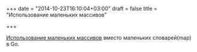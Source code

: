+++
date = "2014-10-23T16:10:04+03:00"
draft = false
title = "Использование маленьких массивов"

+++

<p><a href="http://openmymind.net/Using-Small-Arrays-Instead-Of-Small-Dictionary/">Использование маленьких массивов</a> вместо маленьких словарей(map) в Go.</p>

